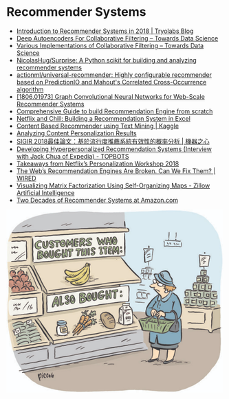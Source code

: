 # Recommender Systems

* [Introduction to Recommender Systems in 2018 \| Tryolabs Blog](https://tryolabs.com/blog/introduction-to-recommender-systems/)
* [Deep Autoencoders For Collaborative Filtering – Towards Data Science](https://towardsdatascience.com/deep-autoencoders-for-collaborative-filtering-6cf8d25bbf1d)
* [Various Implementations of Collaborative Filtering – Towards Data Science](https://towardsdatascience.com/various-implementations-of-collaborative-filtering-100385c6dfe0)
* [NicolasHug/Surprise: A Python scikit for building and analyzing recommender systems](https://github.com/NicolasHug/Surprise)
* [actionml/universal-recommender: Highly configurable recommender based on PredictionIO and Mahout's Correlated Cross-Occurrence algorithm](https://github.com/actionml/universal-recommender)
* [\[1806.01973\] Graph Convolutional Neural Networks for Web-Scale Recommender Systems](https://arxiv.org/abs/1806.01973)
* [Comprehensive Guide to build Recommendation Engine from scratch](https://www.analyticsvidhya.com/blog/2018/06/comprehensive-guide-recommendation-engine-python/)
* [Netflix and Chill: Building a Recommendation System in Excel](https://towardsdatascience.com/netflix-and-chill-building-a-recommendation-system-in-excel-c69b33c914f4)
* [Content Based Recommender using Text Mining \| Kaggle](https://www.kaggle.com/ashish95arora/content-based-recommender-using-text-mining)
* [Analyzing Content Personalization Results](https://iotechnologies.com/blog/analyzing-personalization-results)
* [SIGIR 2018最佳論文：基於流行度推薦系統有效性的概率分析 \| 機器之心](https://www.jiqizhixin.com/articles/2018-07-12-16)
* [Developing Hyperpersonalized Recommendation Systems \(Interview with Jack Chua of Expedia\) - TOPBOTS](https://www.topbots.com/developing-hyperpersonalized-recommendation-systems-interview-jack-chua-expedia/)
* [Takeaways from Netflix’s Personalization Workshop 2018](https://medium.com/rtl-tech/my-takeaways-from-netflixs-personalization-workshop-2018-f564a19437b6)
* [The Web’s Recommendation Engines Are Broken. Can We Fix Them? \| WIRED](https://www.wired.com/story/creating-ethical-recommendation-engines/)
* [Visualizing Matrix Factorization Using Self-Organizing Maps - Zillow Artificial Intelligence](https://www.zillow.com/data-science/visualizing-matrix-factorization/)
* [Two Decades of Recommender Systems at Amazon.com](https://www.computer.org/csdl/mags/ic/2017/03/mic2017030012.html)



![](../.gitbook/assets/image%20%2827%29.png)

